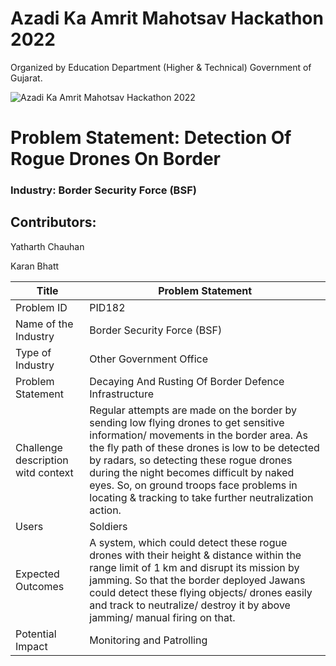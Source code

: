 # Azadi Ka Amrit Mahotsav Hackathon 2022
Organized by Education Department (Higher & Technical)
Government of Gujarat.

![Azadi Ka Amrit Mahotsav Hackathon 2022](https://user-images.githubusercontent.com/75237577/190621030-6e3ff3cb-2dc2-40ca-8c74-01f566465d98.png)

# Problem Statement: Detection Of Rogue Drones On Border
### Industry: Border Security Force (BSF)


## Contributors:

Yatharth Chauhan

Karan Bhatt



| Title                                   | Problem Statement                              |
| -----------                             | ---------------------------------------------- |
| Problem ID                              | PID182                                         |
| Name of the Industry	                  | Border Security Force (BSF)                    |
| Type of Industry                        | Other Government Office                        |
| Problem Statement	                      | Decaying And Rusting Of Border Defence Infrastructure |
| Challenge description witd context      | Regular attempts are made on the border by sending low flying drones to get sensitive information/ movements in the border area. As the fly path of these drones is low to be detected by radars, so detecting these rogue drones during the night becomes difficult by naked eyes. So, on ground troops face problems in locating & tracking to take further neutralization action. |
| Users                                   | Soldiers |
| Expected Outcomes                       | A system, which could detect these rogue drones with their height & distance within the range limit of 1 km and disrupt its mission by jamming. So that the border deployed Jawans could detect these flying objects/ drones easily and track to neutralize/ destroy it by above jamming/ manual firing on that. |
| Potential Impact                        | Monitoring and Patrolling  |
